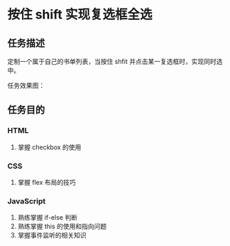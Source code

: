 # 按住 shift 实现复选框全选

## 任务描述

定制一个属于自己的书单列表，当按住 shfit 并点击某一复选框时，实现同时选中。

任务效果图：



## 任务目的

### HTML

1. 掌握 checkbox 的使用

### CSS

1. 掌握 flex 布局的技巧

### JavaScript

1. 熟练掌握 if-else 判断
2. 熟练掌握 this 的使用和指向问题
3. 掌握事件监听的相关知识

